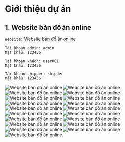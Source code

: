 # Giới thiệu dự án
## 1. Website bán đồ ăn online
`Website:` [Website bán đồ ăn online](https://food.hoangkhacphuc.tech/) 
```
Tài khoản admin: admin
Mật khẩu: 123456
```
```
Tài khoản khách: user001
Mật khẩu: 123456
```
```
Tài khoản shipper: shipper
Mật khẩu: 123456
```

![Website bán đồ ăn online](./Images/foods%20(1).png)
![Website bán đồ ăn online](./Images/foods%20(2).png)
![Website bán đồ ăn online](./Images/foods%20(3).png)
![Website bán đồ ăn online](./Images/foods%20(4).png)
![Website bán đồ ăn online](./Images/foods%20(5).png)
![Website bán đồ ăn online](./Images/foods%20(6).png)
![Website bán đồ ăn online](./Images/foods%20(7).png)
![Website bán đồ ăn online](./Images/foods%20(8).png)
![Website bán đồ ăn online](./Images/foods%20(9).png)
![Website bán đồ ăn online](./Images/foods%20(10).png)
![Website bán đồ ăn online](./Images/foods%20(11).png)
![Website bán đồ ăn online](./Images/foods%20(12).png)
![Website bán đồ ăn online](./Images/foods%20(13).png)
![Website bán đồ ăn online](./Images/foods%20(14).png)
![Website bán đồ ăn online](./Images/foods%20(15).png)
![Website bán đồ ăn online](./Images/foods%20(16).png)
![Website bán đồ ăn online](./Images/foods%20(17).png)
![Website bán đồ ăn online](./Images/foods%20(18).png)
![Website bán đồ ăn online](./Images/foods%20(19).png)
